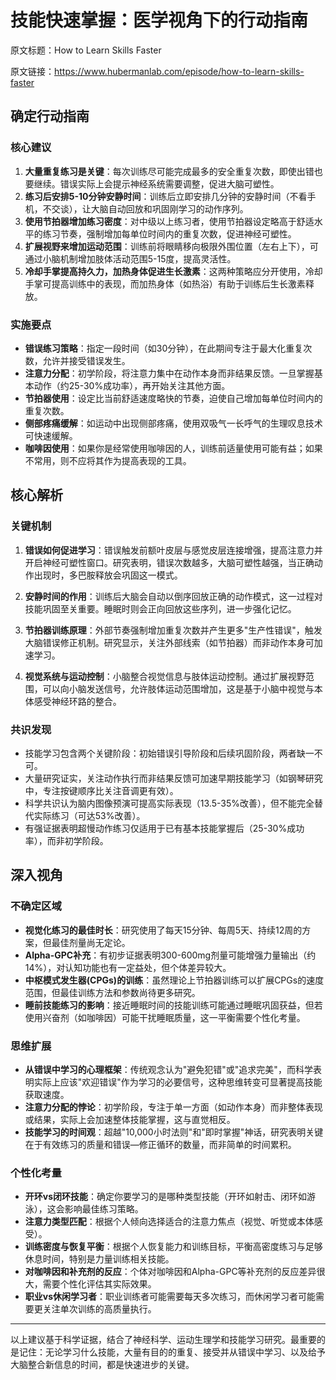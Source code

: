 # 技能快速掌握：医学视角下的行动指南

原文标题：How to Learn Skills Faster

原文链接：https://www.hubermanlab.com/episode/how-to-learn-skills-faster

## 确定行动指南

### 核心建议
1. **大量重复练习是关键**：每次训练尽可能完成最多的安全重复次数，即使出错也要继续。错误实际上会提示神经系统需要调整，促进大脑可塑性。
2. **练习后安排5-10分钟安静时间**：训练后立即安排几分钟的安静时间（不看手机，不交谈），让大脑自动回放和巩固刚学习的动作序列。
3. **使用节拍器增加练习密度**：对中级以上练习者，使用节拍器设定略高于舒适水平的练习节奏，强制增加每单位时间内的重复次数，促进神经可塑性。
4. **扩展视野来增加运动范围**：训练前将眼睛移向极限外围位置（左右上下），可通过小脑机制增加肢体活动范围5-15度，提高灵活性。
5. **冷却手掌提高持久力，加热身体促进生长激素**：这两种策略应分开使用，冷却手掌可提高训练中的表现，而加热身体（如热浴）有助于训练后生长激素释放。

### 实施要点
- **错误练习策略**：指定一段时间（如30分钟），在此期间专注于最大化重复次数，允许并接受错误发生。
- **注意力分配**：初学阶段，将注意力集中在动作本身而非结果反馈。一旦掌握基本动作（约25-30%成功率），再开始关注其他方面。
- **节拍器使用**：设定比当前舒适速度略快的节奏，迫使自己增加每单位时间内的重复次数。
- **侧部疼痛缓解**：如运动中出现侧部疼痛，使用双吸气一长呼气的生理叹息技术可快速缓解。
- **咖啡因使用**：如果你是经常使用咖啡因的人，训练前适量使用可能有益；如果不常用，则不应将其作为提高表现的工具。

## 核心解析

### 关键机制
1. **错误如何促进学习**：错误触发前额叶皮层与感觉皮层连接增强，提高注意力并开启神经可塑性窗口。研究表明，错误次数越多，大脑可塑性越强，当正确动作出现时，多巴胺释放会巩固这一模式。

2. **安静时间的作用**：训练后大脑会自动以倒序回放正确的动作模式，这一过程对技能巩固至关重要。睡眠时则会正向回放这些序列，进一步强化记忆。

3. **节拍器训练原理**：外部节奏强制增加重复次数并产生更多"生产性错误"，触发大脑错误修正机制。研究显示，关注外部线索（如节拍器）而非动作本身可加速学习。

4. **视觉系统与运动控制**：小脑整合视觉信息与肢体运动控制。通过扩展视野范围，可以向小脑发送信号，允许肢体运动范围增加，这是基于小脑中视觉与本体感受神经环路的整合。

### 共识发现
- 技能学习包含两个关键阶段：初始错误引导阶段和后续巩固阶段，两者缺一不可。
- 大量研究证实，关注动作执行而非结果反馈可加速早期技能学习（如钢琴研究中，专注按键顺序比关注音调更有效）。
- 科学共识认为脑内图像预演可提高实际表现（13.5-35%改善），但不能完全替代实际练习（可达53%改善）。
- 有强证据表明超慢动作练习仅适用于已有基本技能掌握后（25-30%成功率），而非初学阶段。

## 深入视角

### 不确定区域
- **视觉化练习的最佳时长**：研究使用了每天15分钟、每周5天、持续12周的方案，但最佳剂量尚无定论。
- **Alpha-GPC补充**：有初步证据表明300-600mg剂量可能增强力量输出（约14%），对认知功能也有一定益处，但个体差异较大。
- **中枢模式发生器(CPGs)的训练**：虽然理论上节拍器训练可以扩展CPGs的速度范围，但最佳训练方法和参数尚待更多研究。
- **睡前技能练习的影响**：接近睡眠时间的技能训练可能通过睡眠巩固获益，但若使用兴奋剂（如咖啡因）可能干扰睡眠质量，这一平衡需要个性化考量。

### 思维扩展
- **从错误中学习的心理框架**：传统观念认为"避免犯错"或"追求完美"，而科学表明实际上应该"欢迎错误"作为学习的必要信号，这种思维转变可显著提高技能获取速度。
- **注意力分配的悖论**：初学阶段，专注于单一方面（如动作本身）而非整体表现或结果，实际上会加速整体技能掌握，这与直觉相反。
- **技能学习的时间观**：超越"10,000小时法则"和"即时掌握"神话，研究表明关键在于有效练习的质量和错误—修正循环的数量，而非简单的时间累积。

### 个性化考量
- **开环vs闭环技能**：确定你要学习的是哪种类型技能（开环如射击、闭环如游泳），这会影响最佳练习策略。
- **注意力类型匹配**：根据个人倾向选择适合的注意力焦点（视觉、听觉或本体感受）。
- **训练密度与恢复平衡**：根据个人恢复能力和训练目标，平衡高密度练习与足够休息时间，特别是力量训练相关技能。
- **对咖啡因和补充剂的反应**：个体对咖啡因和Alpha-GPC等补充剂的反应差异很大，需要个性化评估其实际效果。
- **职业vs休闲学习者**：职业训练者可能需要每天多次练习，而休闲学习者可能需要更关注单次训练的高质量执行。

---

以上建议基于科学证据，结合了神经科学、运动生理学和技能学习研究。最重要的是记住：无论学习什么技能，大量有目的的重复、接受并从错误中学习、以及给予大脑整合新信息的时间，都是快速进步的关键。
